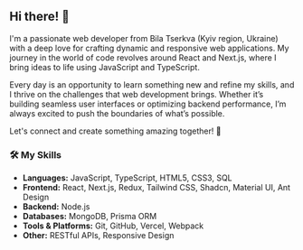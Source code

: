 ## Hi there! 👋

I'm a passionate web developer from Bila Tserkva (Kyiv region, Ukraine) with a deep love for crafting dynamic and responsive web applications. My journey in the world of code revolves around React and Next.js, where I bring ideas to life using JavaScript and TypeScript.

Every day is an opportunity to learn something new and refine my skills, and I thrive on the challenges that web development brings. Whether it’s building seamless user interfaces or optimizing backend performance, I’m always excited to push the boundaries of what’s possible.

Let's connect and create something amazing together! 🚀

### 🛠️ **My Skills**

- **Languages:** JavaScript, TypeScript, HTML5, CSS3, SQL
- **Frontend:** React, Next.js, Redux, Tailwind CSS, Shadcn, Material UI, Ant Design
- **Backend:** Node.js
- **Databases:** MongoDB, Prisma ORM
- **Tools & Platforms:** Git, GitHub, Vercel, Webpack
- **Other:** RESTful APIs, Responsive Design
